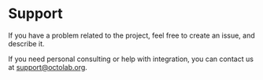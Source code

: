 # Support

If you have a problem related to the project, feel free to create an issue, and describe it.

If you need personal consulting or help with integration, you can contact us at <support@octolab.org>.
